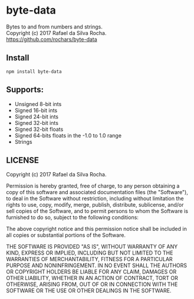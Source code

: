 # byte-data
Bytes to and from numbers and strings.  
Copyright (c) 2017 Rafael da Silva Rocha.  
https://github.com/rochars/byte-data


## Install

```
npm install byte-data
```


## Supports:
- Unsigned 8-bit ints
- Signed 16-bit ints
- Signed 24-bit ints
- Signed 32-bit ints
- Signed 32-bit floats
- Signed 64-bits floats in the -1.0 to 1.0 range
- Strings


## LICENSE

Copyright (c) 2017 Rafael da Silva Rocha.

Permission is hereby granted, free of charge, to any person obtaining
a copy of this software and associated documentation files (the
"Software"), to deal in the Software without restriction, including
without limitation the rights to use, copy, modify, merge, publish,
distribute, sublicense, and/or sell copies of the Software, and to
permit persons to whom the Software is furnished to do so, subject to
the following conditions:

The above copyright notice and this permission notice shall be
included in all copies or substantial portions of the Software.

THE SOFTWARE IS PROVIDED "AS IS", WITHOUT WARRANTY OF ANY KIND,
EXPRESS OR IMPLIED, INCLUDING BUT NOT LIMITED TO THE WARRANTIES OF
MERCHANTABILITY, FITNESS FOR A PARTICULAR PURPOSE AND
NONINFRINGEMENT. IN NO EVENT SHALL THE AUTHORS OR COPYRIGHT HOLDERS BE
LIABLE FOR ANY CLAIM, DAMAGES OR OTHER LIABILITY, WHETHER IN AN ACTION
OF CONTRACT, TORT OR OTHERWISE, ARISING FROM, OUT OF OR IN CONNECTION
WITH THE SOFTWARE OR THE USE OR OTHER DEALINGS IN THE SOFTWARE.
